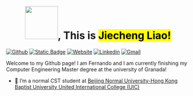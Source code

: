 <div>
  <h1 align="center"> 
    <strong>
      <img src="https://github.com/SrishtiSinghD/SrishtiSinghD/blob/master/tenor%20(2).gif" width="90px">, This is <mark>Jiecheng Liao!</mark>
    </strong>
  </h1>
</div>

[![Github](https://img.shields.io/badge/-Github-000?style=flat&logo=Github&logoColor=white)](https://github.com/ffftuanxxx)
[![Static Badge](https://img.shields.io/badge/website)](https://github.com/ffftuanxxx)
[![Website](https://img.shields.io/badge/-Github-000?style=flat&logo=Github&logoColor=white)](https://github.com/ffftuanxxx)
[![Linkedin](https://img.shields.io/badge/-LinkedIn-blue?style=flat&logo=Linkedin&logoColor=white)](https://www.linkedin.com/in/froldanzafra/)
[![Gmail](https://img.shields.io/badge/-Gmail-c14438?style=flat&logo=Gmail&logoColor=white)](mailto:Fernando.Roldan.Zafra@gmail.com)

Welcome to my Github page! I am Fernando and I am currently finishing my Computer Engineering Master degree at the university of Granada! 
<!--**ffftuanxxx/ffftuanxxx** is a ✨ _special_ ✨ repository because its `README.md` (this file) appears on your GitHub profile.
👋
Here are some ideas to get you started:-->

- 🔭 I’m a normal CST student at [Beijing Normal University-Hong Kong Baptist University United International College (UIC)](https://www.uic.edu.cn/)
<!--- 🌱 I’m currently learning ...
- 👯 I’m looking to collaborate on ...
- 🤔 I’m looking for help with ...
- 💬 Ask me about ...
- 📫 How to reach me: ...
- 😄 Pronouns: ...
- ⚡ Fun fact: ...-->
